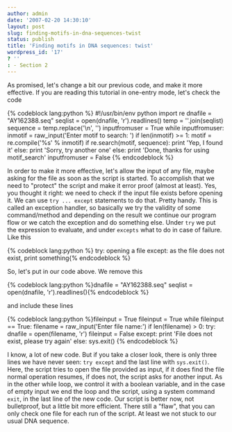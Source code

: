 ```yaml
---
author: admin
date: '2007-02-20 14:30:10'
layout: post
slug: finding-motifs-in-dna-sequences-twist
status: publish
title: 'Finding motifs in DNA sequences: twist'
wordpress_id: '17'
? ''
: - Section 2
---
```


As promised, let's change a bit our previous code, and make it more
effective. If you are reading this tutorial in one-entry mode, let's
check the code 


{% codeblock lang:python %}
#!/usr/bin/env python
import re
dnafile = "AY162388.seq"
seqlist = open(dnafile, 'r').readlines()
temp = ''.join(seqlist)
sequence = temp.replace('\n', '')
inputfromuser = True
while inputfromuser:
    inmotif = raw_input('Enter motif to search: ')
    if len(inmotif) >= 1:
        motif = re.compile('%s' % inmotif)
        if re.search(motif, sequence):
            print 'Yep, I found it'
        else:
            print 'Sorry, try another one'
    else:
        print 'Done, thanks for using motif_search'
        inputfromuser = False
{% endcodeblock %}

In order to
make it more effective, let's allow the input of any file, maybe asking
for the file as soon as the script is started. To accomplish that we
need to "protect" the script and make it error proof (almost at least).
Yes, you thought it right: we need to check if the input file exists
before opening it. We can use `try ... except` statements to do that.
Pretty handy. This is called an exception handler, so basically we try
the validity of some command/method and depending on the result we
continue our program flow or we catch the exception and do something
else. Under `try` we put the expression to evaluate, and under `excepts`
what to do in case of failure. Like this 


{% codeblock lang:python %}
try:
    opening a file 
except: 
    as the file does not exist, print something{% endcodeblock %} 

So, let's put in our code above. We
remove this 

{% codeblock lang:python %}dnafile = "AY162388.seq"
seqlist = open(dnafile, 'r').readlines(){% endcodeblock %}

and include these lines 

{% codeblock lang:python %}fileinput = True
fileinput = True
while fileinput == True:
    filename = raw_input('Enter file name:')
    if len(filename) > 0:
        try:
            dnafile = open(filename, 'r')
            fileinput = False
        except:
            print 'File does not exist, please try again'
    else:
        sys.exit()
{% endcodeblock %}

I know, a lot of new code. But if you take a closer look, there is only three
lines we have never seen: `try except` and the last line with
`sys.exit()`. Here, the script tries to open the file provided as input,
if it does find the file normal operation resumes, if does not, the
script asks for another input. As in the other while loop, we control it
with a boolean variable, and in the case of empty input we end the loop
and the script, using a system command `exit`, in the last line of the
new code. Our script is better now, not bulletproof, but a little bit
more efficient. There still a "flaw", that you can only check one file
for each run of the script. At least we not stuck to our usual DNA
sequence.